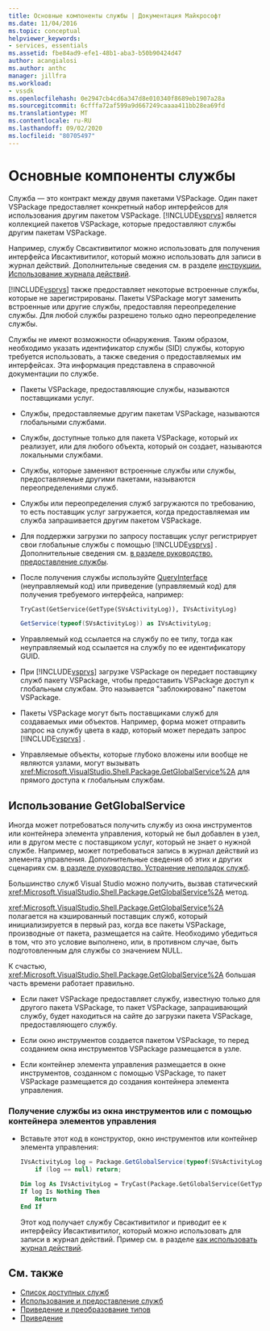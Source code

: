 ```yaml
---
title: Основные компоненты службы | Документация Майкрософт
ms.date: 11/04/2016
ms.topic: conceptual
helpviewer_keywords:
- services, essentials
ms.assetid: fbe84ad9-efe1-48b1-aba3-b50b90424d47
author: acangialosi
ms.author: anthc
manager: jillfra
ms.workload:
- vssdk
ms.openlocfilehash: 0e2947cb4cd6a347d8e010340f8689eb1907a28a
ms.sourcegitcommit: 6cfffa72af599a9d667249caaaa411bb28ea69fd
ms.translationtype: MT
ms.contentlocale: ru-RU
ms.lasthandoff: 09/02/2020
ms.locfileid: "80705497"
---
```

# <a name="service-essentials"></a>Основные компоненты службы
Служба — это контракт между двумя пакетами VSPackage. Один пакет VSPackage предоставляет конкретный набор интерфейсов для использования другим пакетом VSPackage. [!INCLUDE[vsprvs](../../code-quality/includes/vsprvs_md.md)] является коллекцией пакетов VSPackage, которые предоставляют службы другим пакетам VSPackage.

 Например, службу Свсактивитилог можно использовать для получения интерфейса Ивсактивитилог, который можно использовать для записи в журнал действий. Дополнительные сведения см. в разделе [инструкции. Использование журнала действий](../../extensibility/how-to-use-the-activity-log.md).

 [!INCLUDE[vsprvs](../../code-quality/includes/vsprvs_md.md)] также предоставляет некоторые встроенные службы, которые не зарегистрированы. Пакеты VSPackage могут заменить встроенные или другие службы, предоставляя переопределение службы. Для любой службы разрешено только одно переопределение службы.

 Службы не имеют возможности обнаружения. Таким образом, необходимо указать идентификатор службы (SID) службы, которую требуется использовать, а также сведения о предоставляемых им интерфейсах. Эта информация представлена в справочной документации по службе.

- Пакеты VSPackage, предоставляющие службы, называются поставщиками услуг.

- Службы, предоставляемые другим пакетам VSPackage, называются глобальными службами.

- Службы, доступные только для пакета VSPackage, который их реализует, или для любого объекта, который он создает, называются локальными службами.

- Службы, которые заменяют встроенные службы или службы, предоставляемые другими пакетами, называются переопределениями служб.

- Службы или переопределения служб загружаются по требованию, то есть поставщик услуг загружается, когда предоставляемая им служба запрашивается другим пакетом VSPackage.

- Для поддержки загрузки по запросу поставщик услуг регистрирует свои глобальные службы с помощью [!INCLUDE[vsprvs](../../code-quality/includes/vsprvs_md.md)] . Дополнительные сведения см. [в разделе руководство. предоставление службы](../../extensibility/how-to-provide-a-service.md).

- После получения службы используйте [QueryInterface](/cpp/atl/queryinterface) (неуправляемый код) или приведение (управляемый код) для получения требуемого интерфейса, например:

  ```vb
  TryCast(GetService(GetType(SVsActivityLog)), IVsActivityLog)
  ```

  ```csharp
  GetService(typeof(SVsActivityLog)) as IVsActivityLog;
  ```

- Управляемый код ссылается на службу по ее типу, тогда как неуправляемый код ссылается на службу по ее идентификатору GUID.

- При [!INCLUDE[vsprvs](../../code-quality/includes/vsprvs_md.md)] загрузке VSPackage он передает поставщику служб пакету VSPackage, чтобы предоставить VSPackage доступ к глобальным службам. Это называется "заблокировано" пакетом VSPackage.

- Пакеты VSPackage могут быть поставщиками служб для создаваемых ими объектов. Например, форма может отправить запрос на службу цвета в кадр, который может передать запрос [!INCLUDE[vsprvs](../../code-quality/includes/vsprvs_md.md)] .

- Управляемые объекты, которые глубоко вложены или вообще не являются узлами, могут вызывать <xref:Microsoft.VisualStudio.Shell.Package.GetGlobalService%2A> для прямого доступа к глобальным службам.

<a name="how-to-use-getglobalservice"></a>

## <a name="use-getglobalservice"></a>Использование GetGlobalService

Иногда может потребоваться получить службу из окна инструментов или контейнера элемента управления, который не был добавлен в узел, или в другом месте с поставщиком услуг, который не знает о нужной службе. Например, может потребоваться запись в журнал действий из элемента управления. Дополнительные сведения об этих и других сценариях см. [в разделе руководство. Устранение неполадок служб](../../extensibility/how-to-troubleshoot-services.md).

Большинство служб Visual Studio можно получить, вызвав статический <xref:Microsoft.VisualStudio.Shell.Package.GetGlobalService%2A> метод.

<xref:Microsoft.VisualStudio.Shell.Package.GetGlobalService%2A> полагается на кэшированный поставщик служб, который инициализируется в первый раз, когда все пакеты VSPackage, производные от пакета, размещается на сайте. Необходимо убедиться в том, что это условие выполнено, или, в противном случае, быть подготовленным для службы со значением NULL.

К счастью, <xref:Microsoft.VisualStudio.Shell.Package.GetGlobalService%2A> большая часть времени работает правильно.

- Если пакет VSPackage предоставляет службу, известную только для другого пакета VSPackage, то пакет VSPackage, запрашивающий службу, будет находиться на сайте до загрузки пакета VSPackage, предоставляющего службу.

- Если окно инструментов создается пакетом VSPackage, то перед созданием окна инструментов VSPackage размещается в узле.

- Если контейнер элемента управления размещается в окне инструментов, созданном с помощью VSPackage, то пакет VSPackage размещается до создания контейнера элемента управления.

### <a name="to-get-a-service-from-within-a-tool-window-or-control-container"></a>Получение службы из окна инструментов или с помощью контейнера элементов управления

- Вставьте этот код в конструктор, окно инструментов или контейнер элемента управления:

    ```csharp
    IVsActivityLog log = Package.GetGlobalService(typeof(SVsActivityLog)) as IVsActivityLog;
        if (log == null) return;
    ```

    ```vb
    Dim log As IVsActivityLog = TryCast(Package.GetGlobalService(GetType(SVsActivityLog)), IVsActivityLog)
    If log Is Nothing Then
        Return
    End If
    ```

    Этот код получает службу Свсактивитилог и приводит ее к интерфейсу Ивсактивитилог, который можно использовать для записи в журнал действий. Пример см. в разделе [как использовать журнал действий](../../extensibility/how-to-use-the-activity-log.md).

## <a name="see-also"></a>См. также

- [Список доступных служб](../../extensibility/internals/list-of-available-services.md)
- [Использование и предоставление служб](../../extensibility/using-and-providing-services.md)
- [Приведение и преобразование типов](/dotnet/csharp/programming-guide/types/casting-and-type-conversions)
- [Приведение](/cpp/cpp/casting)
